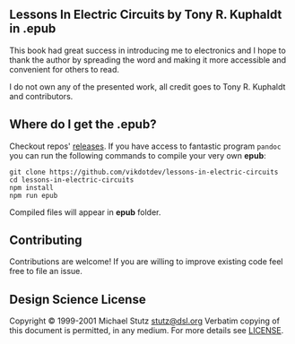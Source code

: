 ## Lessons In Electric Circuits by Tony R. Kuphaldt in **.epub**
This book had great success in introducing me to electronics and I hope to thank the author by spreading the word and making it more accessible and convenient for others to read.

I do not own any of the presented work, all credit goes to Tony R. Kuphaldt and contributors.

## Where do I get the **.epub**?
Checkout repos' [releases](https://github.com/vikdotdev/lessons-in-electric-circuits/releases). If you have access to fantastic program `pandoc` you can run the following commands to compile your very own **epub**:

```
git clone https://github.com/vikdotdev/lessons-in-electric-circuits
cd lessons-in-electric-circuits
npm install
npm run epub
```
Compiled files will appear in **epub** folder.

## Contributing
Contributions are welcome! If you are willing to improve existing code feel free to file an issue.

## Design Science License
Copyright © 1999-2001 Michael Stutz <stutz@dsl.org> Verbatim copying of this document is permitted, in any medium. For more details see [LICENSE](LICENSE).


